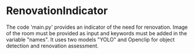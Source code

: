 # RenovationIndicator
The code 'main.py' provides an indicator of the need for renovation. Image of the room must be provided as input and keywords must be added in the variable "names". It uses two models "YOLO" and Openclip for object detection and renovation assessment. 
